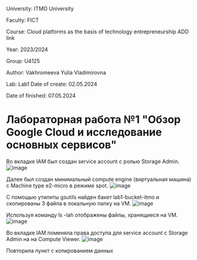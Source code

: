 University: ITMO University 

Faculty: FICT 

Course: Cloud platforms as the basis of technology entrepreneurship ADD link 

Year: 2023/2024 

Group: U4125 

Author: Vakhromeeva Yulia Vladimirovna

Lab: Lab1 Date of create: 02.05.2024 

Date of finished: 07.05.2024

# Лабораторная работа №1 "Обзор Google Cloud и исследование основных сервисов"
Во вкладке IAM был создан service account с ролью Storage Admin.
![image](https://github.com/Yuliagkk/2023_2024-cloud-platforms-as-the-basis-of-technology-entrepreneurship-u4125-vakhromeeva_u_v/assets/166257005/f69e109b-cd7b-4324-90b9-0ebcd93d8a51)

Далее был создан минимальный compute engine (виртуальная машина) с Machine type e2-micro в режиме spot.
![image](https://github.com/Yuliagkk/2023_2024-cloud-platforms-as-the-basis-of-technology-entrepreneurship-u4125-vakhromeeva_u_v/assets/166257005/cd50a493-7cd8-43a2-9e79-5f38ce31c069)

С помощью утилиты gsutils найден бакет lab1-bucket-itmo и скопированы 3 файла в локальную папку на VM. 
![image](https://github.com/Yuliagkk/2023_2024-cloud-platforms-as-the-basis-of-technology-entrepreneurship-u4125-vakhromeeva_u_v/assets/166257005/49b7687d-d7cf-4518-9eb5-c1246384481a)

Используя команду ls -lah отображены файлы, хранящиеся на VM.
![image](https://github.com/Yuliagkk/2023_2024-cloud-platforms-as-the-basis-of-technology-entrepreneurship-u4125-vakhromeeva_u_v/assets/166257005/1668e347-9d69-4150-804c-80c7a1c00ddf)

Во вкладке IAM поменяла права доступа для service account с Storage Admin на на Compute Viewer.
![image](https://github.com/Yuliagkk/2023_2024-cloud-platforms-as-the-basis-of-technology-entrepreneurship-u4125-vakhromeeva_u_v/assets/166257005/44853f9a-ccac-4928-ba69-0a43eb85c8ef)

Повторила пункт с копированием данных
